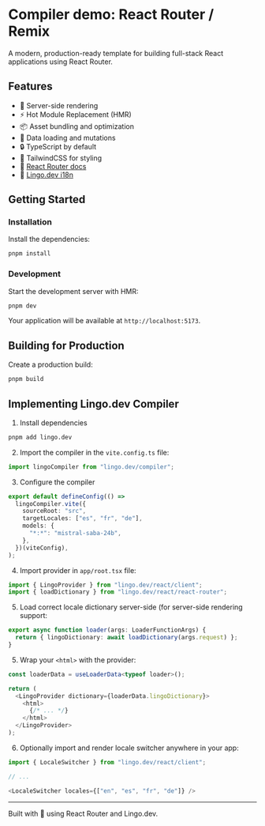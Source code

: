 # Compiler demo: React Router / Remix

A modern, production-ready template for building full-stack React applications using React Router.

## Features

- 🚀 Server-side rendering
- ⚡️ Hot Module Replacement (HMR)
- 📦 Asset bundling and optimization
- 🔄 Data loading and mutations
- 🔒 TypeScript by default
- 🎉 TailwindCSS for styling
- 📖 [React Router docs](https://reactrouter.com/)
- 💚 [Lingo.dev i18n](https://lingo.dev/compiler)

## Getting Started

### Installation

Install the dependencies:

```bash
pnpm install
```

### Development

Start the development server with HMR:

```bash
pnpm dev
```

Your application will be available at `http://localhost:5173`.

## Building for Production

Create a production build:

```bash
pnpm build
```

## Implementing Lingo.dev Compiler

1. Install dependencies

```sh
pnpm add lingo.dev
```

2. Import the compiler in the `vite.config.ts` file:

```ts
import lingoCompiler from "lingo.dev/compiler";
```

3. Configure the compiler

```ts
export default defineConfig(() =>
  lingoCompiler.vite({
    sourceRoot: "src",
    targetLocales: ["es", "fr", "de"],
    models: {
      "*:*": "mistral-saba-24b",
    },
  })(viteConfig),
);
```

4. Import provider in `app/root.tsx` file:

```ts
import { LingoProvider } from "lingo.dev/react/client";
import { loadDictionary } from "lingo.dev/react/react-router";
```

5. Load correct locale dictionary server-side (for server-side rendering support:

```ts
export async function loader(args: LoaderFunctionArgs) {
  return { lingoDictionary: await loadDictionary(args.request) };
}
```

5. Wrap your `<html>` with the provider:

```ts
const loaderData = useLoaderData<typeof loader>();

return (
  <LingoProvider dictionary={loaderData.lingoDictionary}>
    <html>
      {/* ... */}
    </html>
  </LingoProvider>
);
```

6. Optionally import and render locale switcher anywhere in your app:

```ts
import { LocaleSwitcher } from "lingo.dev/react/client";

// ...

<LocaleSwitcher locales={["en", "es", "fr", "de"]} />
```

---

Built with 💚 using React Router and Lingo.dev.
